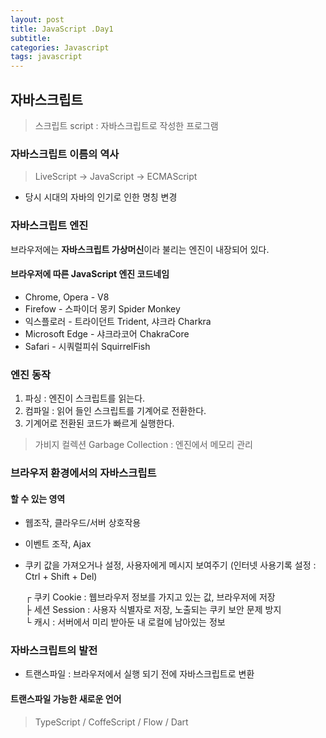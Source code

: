 ```yaml
---
layout: post
title: JavaScript .Day1
subtitle: 
categories: Javascript
tags: javascript
---
```

## 자바스크립트
> 스크립트 script : 자바스크립트로 작성한 프로그램

### 자바스크립트 이름의 역사
> LiveScript → JavaScript → ECMAScript

- 당시 시대의 자바의 인기로 인한 명칭 변경

### 자바스크립트 엔진
브라우저에는 **자바스크립트 가상머신**이라 불리는 엔진이 내장되어 있다.
#### 브라우저에 따른 JavaScript 엔진 코드네임
- Chrome, Opera - V8
- Firefow - 스파이더 몽키 Spider Monkey
- 익스플로러 - 트라이던트 Trident, 샤크라 Charkra
- Microsoft Edge - 샤크라코어 ChakraCore
- Safari - 시쿼럴피쉬 SquirrelFish

### 엔진 동작
1. 파싱 : 엔진이 스크립트를 읽는다.
2. 컴파일 : 읽어 들인 스크립트를 기계어로 전환한다.
3. 기계어로 전환된 코드가 빠르게 실행한다.

> 가비지 컬렉션 Garbage Collection : 엔진에서 메모리 관리

### 브라우저 환경에서의 자바스크립트
#### 할 수 있는 영역
- 웹조작, 클라우드/서버 상호작용
- 이벤트 조작, Ajax
- 쿠키 값을 가져오거나 설정, 사용자에게 메시지 보여주기
 (인터넷 사용기록 설정 : Ctrl + Shift + Del)

    ┌ 쿠키 Cookie : 웹브라우저 정보를 가지고 있는 값, 브라우저에 저장   
    ├ 세션 Session : 사용자 식별자로 저장, 노출되는 쿠키 보안 문제 방지     
    └ 캐시 : 서버에서 미리 받아둔 내 로컬에 남아있는 정보

### 자바스크립트의 발전
- 트랜스파일 : 브라우저에서 실행 되기 전에 자바스크립트로 변환
#### 트랜스파일 가능한 새로운 언어
> TypeScript / CoffeScript / Flow / Dart

